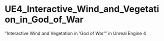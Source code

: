 # UE4_Interactive_Wind_and_Vegetation_in_God_of_War
"Interactive Wind and Vegetation in 'God of War'" in Unreal Engine 4
